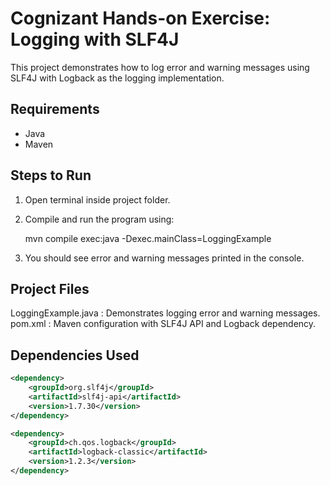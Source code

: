 ﻿# Cognizant Hands-on Exercise: Logging with SLF4J

This project demonstrates how to log error and warning messages using SLF4J with Logback as the logging implementation.

## Requirements
- Java
- Maven

## Steps to Run

1. Open terminal inside project folder.
2. Compile and run the program using:

   mvn compile exec:java -Dexec.mainClass=LoggingExample

3. You should see error and warning messages printed in the console.

## Project Files

LoggingExample.java : Demonstrates logging error and warning messages.
pom.xml : Maven configuration with SLF4J API and Logback dependency.

## Dependencies Used

```xml
<dependency>
    <groupId>org.slf4j</groupId>
    <artifactId>slf4j-api</artifactId>
    <version>1.7.30</version>
</dependency>

<dependency>
    <groupId>ch.qos.logback</groupId>
    <artifactId>logback-classic</artifactId>
    <version>1.2.3</version>
</dependency>
